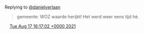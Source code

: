 Replying to [@danielverlaan](https://twitter.com/danielverlaan/status/1427611787864727567)

> gemeente: WOZ waarde herijkt\! Het werd weer eens tijd hè\.

<img src="../../media/tweet.ico" width="12" /> [Tue Aug 17 16:17:02 +0000 2021](https://twitter.com/DromerDenker/status/1427665785145724938)